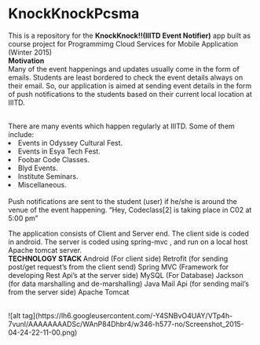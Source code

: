 # KnockKnockPcsma

This is a repository for the <b>KnockKnock!!(IIITD Event Notifier)</b>  app built as course project for Programmimg Cloud 
Services for Mobile Application (Winter 2015)
</br>
<b>Motivation </b> </br>
Many of the event happenings and updates usually come in the form of emails. 
Students are least bordered to check the event details always on their email. 
So, our application is aimed at sending event details in the form of push notifications to the students based on their 
current local location at IIITD.

</br>
There are many events which happen regularly at IIITD. Some of them include:
  <li>Events in Odyssey Cultural Fest.</li>
  <li>Events in Esya Tech Fest.</li>
  <li>Foobar Code Classes.</li>
  <li>Blyd Events.</li>
  <li>Institute Seminars.</li>
  <li>Miscellaneous.</li>

</br>
Push notifications are sent to the student (user) if he/she is around the venue of the event happening.
	“Hey, Codeclass[2] is taking place in C02 at 5:00 pm”
 </br>
 
The application consists of Client and Server end.
The client side is coded in android. The server is coded using spring-mvc , and run on a local host Apache tomcat server.
</br>
<b>TECHNOLOGY STACK </b>
Android (For client side) 
Retrofit (for sending post/get request’s from the client send) 
Spring MVC (Framework for developing Rest Api’s at the server side) 
MySQL (For Database) 
Jackson (for data marshalling and de-marshalling)
Java Mail Api (for sending mail’s from the server side)
Apache Tomcat 

</br>
![alt tag](https://lh6.googleusercontent.com/-Y4SNBvO4UAY/VTp4h-7vunI/AAAAAAAADSc/WAnP84Dhbr4/w346-h577-no/Screenshot_2015-04-24-22-11-00.png)
